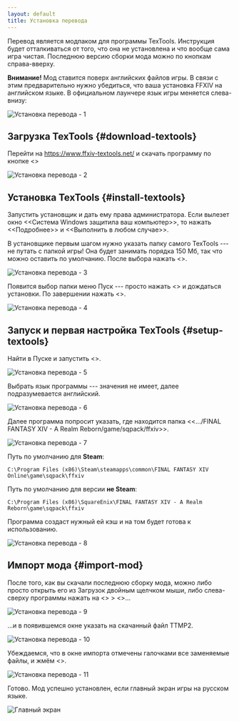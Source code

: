 ```yaml
---
layout: default
title: Установка перевода
---
```


Перевод является модпаком для программы TexTools. Инструкция будет отталкиваться от того, что она не установлена и что вообще сама игра чистая. Последнюю версию сборки мода можно по кнопкам справа-вверху.

**Внимание!** Мод ставится поверх английских файлов игры. В связи с этим предварительно нужно убедиться, что ваша установка FFXIV на английском языке. В официальном лаунчере язык игры меняется слева-внизу:

![Установка перевода - 1](/xivrus/assets/images/install-guide-01.png)

## Загрузка TexTools {#download-textools}
Перейти на <https://www.ffxiv-textools.net/> и скачать программу по кнопке <<Download TexTools>>

![Установка перевода - 2](/xivrus/assets/images/install-guide-02.png)

## Установка TexTools {#install-textools}
Запустить установщик и дать ему права администратора. Если вылезет окно <<Система Windows защитила ваш компьютер>>, то нажать <<Подробнее>> и <<Выполнить в любом случае>>.

В установщике первым шагом нужно указать папку самого TexTools --- не путать с папкой игры! Она будет занимать порядка 150 Мб, так что можно оставить по умолчанию. После выбора нажать <<Next>>.
 
![Установка перевода - 3](/xivrus/assets/images/install-guide-03.png)

Появится выбор папки меню Пуск --- просто нажать <<Install>> и дождаться установки. По завершении нажать <<Close>>.

![Установка перевода - 4](/xivrus/assets/images/install-guide-04.png)

## Запуск и первая настройка TexTools {#setup-textools}

Найти в Пуске и запустить <<FFXIV TexTools>>.

![Установка перевода - 5](/xivrus/assets/images/install-guide-05.png)

Выбрать язык программы --- значения не имеет, далее подразумевается английский.

![Установка перевода - 6](/xivrus/assets/images/install-guide-06.png)

Далее программа попросит указать, где находится папка <<.../FINAL FANTASY XIV - A Realm Reborn/game/sqpack/ffxiv>>.

![Установка перевода - 7](/xivrus/assets/images/install-guide-07.png)

Путь по умолчанию для **Steam**:

`C:\Program Files (x86)\Steam\steamapps\common\FINAL FANTASY XIV Online\game\sqpack\ffxiv`

Путь по умолчанию для версии **не Steam**:

`C:\Program Files (x86)\SquareEnix\FINAL FANTASY XIV - A Realm Reborn\game\sqpack\ffxiv`

Программа создаст нужный ей кэш и на том будет готова к использованию.
 
![Установка перевода - 8](/xivrus/assets/images/install-guide-08.png)

## Импорт мода {#import-mod}

После того, как вы скачали последнюю сборку мода, можно либо просто открыть его из Загрузок двойным щелчком мыши, либо слева-сверху программы нажать на <<Mods>> > <<Import ModPacks>>…
 
![Установка перевода - 9](/xivrus/assets/images/install-guide-09.png)

…и в появившемся окне указать на скачанный файл TTMP2.
 
![Установка перевода - 10](/xivrus/assets/images/install-guide-10.png)

Убеждаемся, что в окне импорта отмечены галочками все заменяемые файлы, и жмём <<Import ModPack>>.

![Установка перевода - 11](/xivrus/assets/images/install-guide-11.png)

Готово. Мод успешно установлен, если главный экран игры на русском языке.

![Главный экран](/xivrus/assets/images/gallery-01.png)